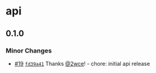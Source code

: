 # api

## 0.1.0

### Minor Changes

- [#19](https://github.com/2wce/speaking-url-ts/pull/19) [`fd39a41`](https://github.com/2wce/speaking-url-ts/commit/fd39a41d93749da85332258a8407f2fd5af2d0ca) Thanks [@2wce](https://github.com/2wce)! - chore: initial api release

